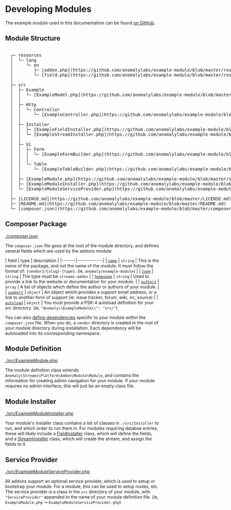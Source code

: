# Developing Modules

The example module used in this documentation can be found [on GitHub](https://github.com/anomalylabs/example-module).

## Module Structure
<div style="font-family:monospace;white-space:pre;display:block">
  ┌─ resources
  │  └─ lang
  │     └─ en
  │        ├─ [addon.php](https://github.com/anomalylabs/example-module/blob/master/resources/lang/en/addon.php)
  │        └─ [field.php](https://github.com/anomalylabs/example-module/blob/master/resources/lang/en/field.php)
  │  <!--│
  │  └─ views
  │     ├─ admin
  │     │  └─ # HTML views for admin pages
  │     │
  │     └─ public
  │        └─ # HTML views for fron-end/user-facing views
  │-->
  ├─ src
  │  ├─ Example
  │  │  └─ [ExampleModel.php](https://github.com/anomalylabs/example-module/blob/master/src/Example/ExampleModel.php)
  │  │
  │  ├─ Http
  │  │  └─ Controller
  │  │     └─ [ExampleController.php](https://github.com/anomalylabs/example-module/blob/master/src/Http/Controller/ExampleController.php)
  │  │
  │  ├─ Installer
  │  │  ├─ [ExampleFieldInstaller.php](https://github.com/anomalylabs/example-module/blob/master/src/Installer/ExampleFieldInstaller.php)
  │  │  └─ [ExampleStreamInstaller.php](https://github.com/anomalylabs/example-module/blob/master/src/Installer/ExampleStreamInstaller.php)
  │  │
  │  ├─ Ui
  │  │  ├─ Form
  │  │  │  └─ [ExampleFormBuilder.php](https://github.com/anomalylabs/example-module/blob/master/src/Ui/Form/ExampleFormBuilder.php)
  │  │  │
  │  │  └─ Table
  │  │     └─ [ExampleTableBuilder.php](https://github.com/anomalylabs/example-module/blob/master/src/Ui/Table/ExampleTableBuilder.php)
  │  │
  │  ├─ [ExampleModule.php](https://github.com/anomalylabs/example-module/blob/master/src/ExampleModule.php)
  │  ├─ [ExampleModuleInstaller.php](https://github.com/anomalylabs/example-module/blob/master/src/ExampleModuleInstaller.php)
  │  └─ [ExampleModuleServiceProvider.php](https://github.com/anomalylabs/example-module/blob/master/src/ExampleModuleServiceProvider.php)
  │
  ├─ [LICENSE.md](https://github.com/anomalylabs/example-module/blob/master/LICENSE.md)
  ├─ [README.md](https://github.com/anomalylabs/example-module/blob/master/README.md)
  └─ [composer.json](https://github.com/anomalylabs/example-module/blob/master/composer.json)
</div>

## Composer Package
[./composer.json](https://github.com/anomalylabs/example-module/blob/master/composer.json)

The `composer.json` file goes at the root of the module directory, and defines several fields which are used by the addons module:

| field | type | description |
|-------|-------------|
| [`name`](https://getcomposer.org/doc/04-schema.md#name) | `string` | This is the name of the package, and not the name of the module. It must follow the format of: `{vendor}/{slug}-{type}`. (ie, `anomaly/example-module`) |
| [`type`](https://getcomposer.org/doc/04-schema.md#type) | `string` | The type must be `streams-addon` |
| [`homepage`](https://getcomposer.org/doc/04-schema.md#homepage) | `string` | Used to provide a link to the website or documentation for your module. |
| [`authors`](https://getcomposer.org/doc/04-schema.md#authors) | `array` | A list of objects which define the author or authors of your module. |
| [`support`](https://getcomposer.org/doc/04-schema.md#support) | `object` | An object which provides a support email address, or a link to another form of support (ie: issue tracker, forum, wiki, irc, source) |
| [`autoload`](https://getcomposer.org/doc/04-schema.md#psr-4) | `object` | You must provide a PSR-4 autoload definition for your src directory. (ie, `"Anomaly\\ExampleModule\\": "src/"`)

You can also [define dependencies](https://getcomposer.org/doc/04-schema.md#package-links) specific to your module within the `composer.json` file. When you do, a `vendor` directory is created in the root of your module directory during installation. Each dependency will be autoloaded into its cooresponding namespace.

## Module Definition
[./src/ExampleModule.php](https://github.com/anomalylabs/example-module/blob/master/src/ExampleModule.php)

The module definition class extends `Anomaly\Streams\Platform\Addon\Module\Module`, and contains the information for creating admin navigation for your module. If your module requires no admin interface, this will just be an empty class file.

## Module Installer
[./src/ExampleModuleInstaller.php](https://github.com/anomalylabs/example-module/blob/master/src/ExampleModuleInstaller.php)

Your module's installer class contains a list of classes in `./src/Installer` to run, and which order to run them in. For modules requiring databse entries, these will likely include a [FieldInstaller](https://github.com/anomalylabs/example-module/blob/master/src/Installer/ExampleFieldInstaller.php) class, which will define the fields, and a [StreamInstaller](https://github.com/anomalylabs/example-module/blob/master/src/Installer/ExampleStreamInstaller.php) class, which will create the stream, and assign the fields to it.

## Service Provider
[./src/ExampleModuleServiceProvider.php](https://github.com/anomalylabs/example-module/blob/master/src/ExampleModuleServiceProvider.php)

All addons support an optional service provider, which is used to setup or bootstrap your module. For a module, this can be used to setup routes, etc. The service provider is a class in the `src` directory of your module, with `"ServiceProvider"` appended to the name of your module definition file. (ie, `ExampleModule.php` &#10137; `ExampleModuleServiceProvider.php`)